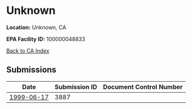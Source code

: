 # Unknown

**Location:** Unknown, CA

**EPA Facility ID:** 100000048833

[Back to CA Index](../../index.md)

## Submissions

| Date | Submission ID | Document Control Number |
|------|--------------|-------------------------|
| [1999-06-17](submissions/3887.md) | 3887 |  |
